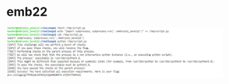 # emb22

![Relative position is just /embryoio\_level22 since python is executed at that directory](<../.gitbook/assets/image (69) (1).png>)
